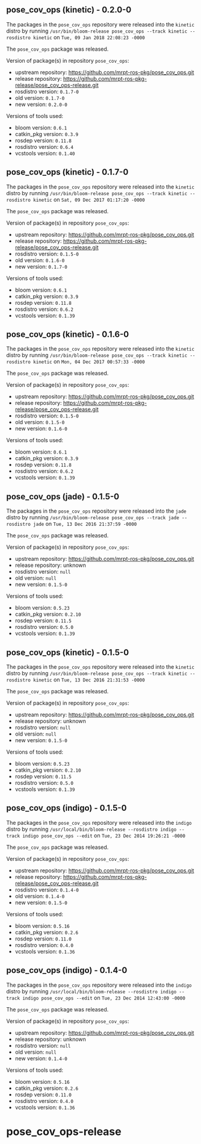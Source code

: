 ## pose_cov_ops (kinetic) - 0.2.0-0

The packages in the `pose_cov_ops` repository were released into the `kinetic` distro by running `/usr/bin/bloom-release pose_cov_ops --track kinetic --rosdistro kinetic` on `Tue, 09 Jan 2018 22:08:23 -0000`

The `pose_cov_ops` package was released.

Version of package(s) in repository `pose_cov_ops`:

- upstream repository: https://github.com/mrpt-ros-pkg/pose_cov_ops.git
- release repository: https://github.com/mrpt-ros-pkg-release/pose_cov_ops-release.git
- rosdistro version: `0.1.7-0`
- old version: `0.1.7-0`
- new version: `0.2.0-0`

Versions of tools used:

- bloom version: `0.6.1`
- catkin_pkg version: `0.3.9`
- rosdep version: `0.11.8`
- rosdistro version: `0.6.4`
- vcstools version: `0.1.40`


## pose_cov_ops (kinetic) - 0.1.7-0

The packages in the `pose_cov_ops` repository were released into the `kinetic` distro by running `/usr/bin/bloom-release pose_cov_ops --track kinetic --rosdistro kinetic` on `Sat, 09 Dec 2017 01:17:20 -0000`

The `pose_cov_ops` package was released.

Version of package(s) in repository `pose_cov_ops`:

- upstream repository: https://github.com/mrpt-ros-pkg/pose_cov_ops.git
- release repository: https://github.com/mrpt-ros-pkg-release/pose_cov_ops-release.git
- rosdistro version: `0.1.5-0`
- old version: `0.1.6-0`
- new version: `0.1.7-0`

Versions of tools used:

- bloom version: `0.6.1`
- catkin_pkg version: `0.3.9`
- rosdep version: `0.11.8`
- rosdistro version: `0.6.2`
- vcstools version: `0.1.39`


## pose_cov_ops (kinetic) - 0.1.6-0

The packages in the `pose_cov_ops` repository were released into the `kinetic` distro by running `/usr/bin/bloom-release pose_cov_ops --track kinetic --rosdistro kinetic` on `Mon, 04 Dec 2017 00:57:33 -0000`

The `pose_cov_ops` package was released.

Version of package(s) in repository `pose_cov_ops`:

- upstream repository: https://github.com/mrpt-ros-pkg/pose_cov_ops.git
- release repository: https://github.com/mrpt-ros-pkg-release/pose_cov_ops-release.git
- rosdistro version: `0.1.5-0`
- old version: `0.1.5-0`
- new version: `0.1.6-0`

Versions of tools used:

- bloom version: `0.6.1`
- catkin_pkg version: `0.3.9`
- rosdep version: `0.11.8`
- rosdistro version: `0.6.2`
- vcstools version: `0.1.39`


## pose_cov_ops (jade) - 0.1.5-0

The packages in the `pose_cov_ops` repository were released into the `jade` distro by running `/usr/bin/bloom-release pose_cov_ops --track jade --rosdistro jade` on `Tue, 13 Dec 2016 21:37:59 -0000`

The `pose_cov_ops` package was released.

Version of package(s) in repository `pose_cov_ops`:

- upstream repository: https://github.com/mrpt-ros-pkg/pose_cov_ops.git
- release repository: unknown
- rosdistro version: `null`
- old version: `null`
- new version: `0.1.5-0`

Versions of tools used:

- bloom version: `0.5.23`
- catkin_pkg version: `0.2.10`
- rosdep version: `0.11.5`
- rosdistro version: `0.5.0`
- vcstools version: `0.1.39`


## pose_cov_ops (kinetic) - 0.1.5-0

The packages in the `pose_cov_ops` repository were released into the `kinetic` distro by running `/usr/bin/bloom-release pose_cov_ops --track kinetic --rosdistro kinetic` on `Tue, 13 Dec 2016 21:31:53 -0000`

The `pose_cov_ops` package was released.

Version of package(s) in repository `pose_cov_ops`:

- upstream repository: https://github.com/mrpt-ros-pkg/pose_cov_ops.git
- release repository: unknown
- rosdistro version: `null`
- old version: `null`
- new version: `0.1.5-0`

Versions of tools used:

- bloom version: `0.5.23`
- catkin_pkg version: `0.2.10`
- rosdep version: `0.11.5`
- rosdistro version: `0.5.0`
- vcstools version: `0.1.39`


## pose_cov_ops (indigo) - 0.1.5-0

The packages in the `pose_cov_ops` repository were released into the `indigo` distro by running `/usr/local/bin/bloom-release --rosdistro indigo --track indigo pose_cov_ops --edit` on `Tue, 23 Dec 2014 19:26:21 -0000`

The `pose_cov_ops` package was released.

Version of package(s) in repository `pose_cov_ops`:
- upstream repository: https://github.com/mrpt-ros-pkg/pose_cov_ops.git
- release repository: https://github.com/mrpt-ros-pkg-release/pose_cov_ops-release.git
- rosdistro version: `0.1.4-0`
- old version: `0.1.4-0`
- new version: `0.1.5-0`

Versions of tools used:
- bloom version: `0.5.16`
- catkin_pkg version: `0.2.6`
- rosdep version: `0.11.0`
- rosdistro version: `0.4.0`
- vcstools version: `0.1.36`


## pose_cov_ops (indigo) - 0.1.4-0

The packages in the `pose_cov_ops` repository were released into the `indigo` distro by running `/usr/local/bin/bloom-release --rosdistro indigo --track indigo pose_cov_ops --edit` on `Tue, 23 Dec 2014 12:43:00 -0000`

The `pose_cov_ops` package was released.

Version of package(s) in repository `pose_cov_ops`:
- upstream repository: https://github.com/mrpt-ros-pkg/pose_cov_ops.git
- release repository: unknown
- rosdistro version: `null`
- old version: `null`
- new version: `0.1.4-0`

Versions of tools used:
- bloom version: `0.5.16`
- catkin_pkg version: `0.2.6`
- rosdep version: `0.11.0`
- rosdistro version: `0.4.0`
- vcstools version: `0.1.36`


pose_cov_ops-release
====================

